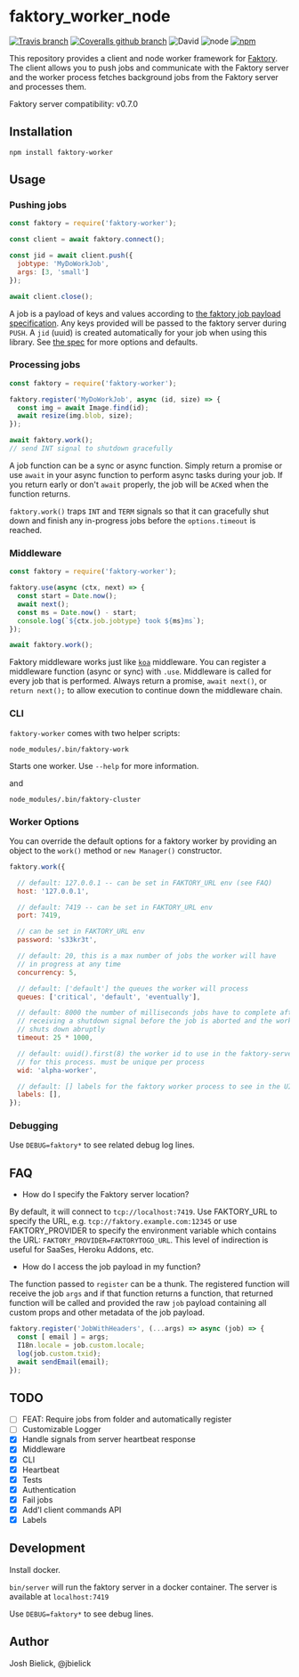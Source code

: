 # faktory_worker_node

[![Travis branch](https://img.shields.io/travis/jbielick/faktory_worker_node/master.svg)](https://travis-ci.org/jbielick/faktory_worker_node)
[![Coveralls github branch](https://img.shields.io/coveralls/github/jbielick/faktory_worker_node/master.svg)](https://coveralls.io/github/jbielick/faktory_worker_node)
![David](https://img.shields.io/david/jbielick/faktory_worker_node.svg)
![node](https://img.shields.io/node/v/faktory-worker.svg)
[![npm](https://img.shields.io/npm/dm/faktory-worker.svg)](https://www.npmjs.com/package/faktory-worker)

This repository provides a client and node worker framework for [Faktory](https://github.com/contribsys/faktory). The client allows you to push jobs and communicate with the Faktory server and the worker process fetches background jobs from the Faktory server and processes them.

Faktory server compatibility: v0.7.0

## Installation

```
npm install faktory-worker
```

## Usage

### Pushing jobs

```js
const faktory = require('faktory-worker');

const client = await faktory.connect();

const jid = await client.push({
  jobtype: 'MyDoWorkJob',
  args: [3, 'small']
});

await client.close();
```

A job is a payload of keys and values according to [the faktory job payload specification](https://github.com/contribsys/faktory/wiki/The-Job-Payload). Any keys provided will be passed to the faktory server during `PUSH`. A `jid` (uuid) is created automatically for your job when using this library. See [the spec](https://github.com/contribsys/faktory/wiki/The-Job-Payload) for more options and defaults.

### Processing jobs

```js
const faktory = require('faktory-worker');

faktory.register('MyDoWorkJob', async (id, size) => {
  const img = await Image.find(id);
  await resize(img.blob, size);
});

await faktory.work();
// send INT signal to shutdown gracefully
```

A job function can be a sync or async function. Simply return a promise or use `await` in your async function to perform async tasks during your job. If you return early or don't `await` properly, the job will be `ACK`ed when the function returns.

`faktory.work()` traps `INT` and `TERM` signals so that it can gracefully shut down and finish any in-progress jobs before the `options.timeout` is reached.

### Middleware

```js
const faktory = require('faktory-worker');

faktory.use(async (ctx, next) => {
  const start = Date.now();
  await next();
  const ms = Date.now() - start;
  console.log(`${ctx.job.jobtype} took ${ms}ms`);
});

await faktory.work();
```

Faktory middleware works just like [`koa`](https://github.com/koajs/koa) middleware. You can register a middleware function (async or sync) with `.use`. Middleware is called for every job that is performed. Always return a promise, `await next()`, or `return next();` to allow execution to continue down the middleware chain.

### CLI

`faktory-worker` comes with two helper scripts:

`node_modules/.bin/faktory-work`

Starts one worker. Use `--help` for more information.

and

`node_modules/.bin/faktory-cluster`

### Worker Options

You can override the default options for a faktory worker by providing an object to the `work()` method or `new Manager()` constructor.

```js
faktory.work({

  // default: 127.0.0.1 -- can be set in FAKTORY_URL env (see FAQ)
  host: '127.0.0.1',

  // default: 7419 -- can be set in FAKTORY_URL env
  port: 7419,

  // can be set in FAKTORY_URL env
  password: 's33kr3t',

  // default: 20, this is a max number of jobs the worker will have
  // in progress at any time
  concurrency: 5,

  // default: ['default'] the queues the worker will process
  queues: ['critical', 'default', 'eventually'],

  // default: 8000 the number of milliseconds jobs have to complete after
  // receiving a shutdown signal before the job is aborted and the worker
  // shuts down abruptly
  timeout: 25 * 1000,

  // default: uuid().first(8) the worker id to use in the faktory-server connection
  // for this process. must be unique per process
  wid: 'alpha-worker',

  // default: [] labels for the faktory worker process to see in the UI
  labels: [],
});
```

### Debugging

Use `DEBUG=faktory*` to see related debug log lines.

## FAQ

* How do I specify the Faktory server location?

By default, it will connect to `tcp://localhost:7419`.
Use FAKTORY_URL to specify the URL, e.g. `tcp://faktory.example.com:12345` or use FAKTORY_PROVIDER to specify the environment variable which contains the URL: `FAKTORY_PROVIDER=FAKTORYTOGO_URL`.  This level of
indirection is useful for SaaSes, Heroku Addons, etc.

* How do I access the job payload in my function?

The function passed to `register` can be a thunk. The registered function will receive the job `args` and if that function returns a function, that returned function will be called and provided the raw `job` payload containing all custom props and other metadata of the job payload.

```js
faktory.register('JobWithHeaders', (...args) => async (job) => {
  const [ email ] = args;
  I18n.locale = job.custom.locale;
  log(job.custom.txid);
  await sendEmail(email);
});
```

## TODO

 - [ ] FEAT: Require jobs from folder and automatically register
 - [ ] Customizable Logger
 - [x] Handle signals from server heartbeat response
 - [x] Middleware
 - [x] CLI
 - [x] Heartbeat
 - [x] Tests
 - [x] Authentication
 - [x] Fail jobs
 - [x] Add'l client commands API
 - [x] Labels

## Development

Install docker.

`bin/server` will run the faktory server in a docker container. The server is available at `localhost:7419`

Use `DEBUG=faktory*` to see debug lines.

## Author

Josh Bielick, @jbielick
